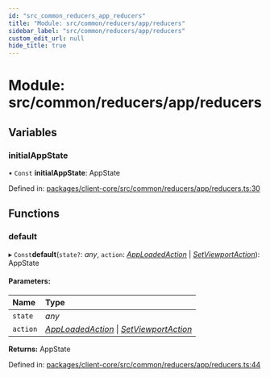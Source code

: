```yaml
---
id: "src_common_reducers_app_reducers"
title: "Module: src/common/reducers/app/reducers"
sidebar_label: "src/common/reducers/app/reducers"
custom_edit_url: null
hide_title: true
---
```


# Module: src/common/reducers/app/reducers

## Variables

### initialAppState

• `Const` **initialAppState**: AppState

Defined in: [packages/client-core/src/common/reducers/app/reducers.ts:30](https://github.com/xr3ngine/xr3ngine/blob/7e8e151f1/packages/client-core/src/common/reducers/app/reducers.ts#L30)

## Functions

### default

▸ `Const`**default**(`state?`: *any*, `action`: [*AppLoadedAction*](../interfaces/src_common_reducers_app_actions.apploadedaction.md) \| [*SetViewportAction*](../interfaces/src_common_reducers_app_actions.setviewportaction.md)): AppState

#### Parameters:

| Name | Type |
| :------ | :------ |
| `state` | *any* |
| `action` | [*AppLoadedAction*](../interfaces/src_common_reducers_app_actions.apploadedaction.md) \| [*SetViewportAction*](../interfaces/src_common_reducers_app_actions.setviewportaction.md) |

**Returns:** AppState

Defined in: [packages/client-core/src/common/reducers/app/reducers.ts:44](https://github.com/xr3ngine/xr3ngine/blob/7e8e151f1/packages/client-core/src/common/reducers/app/reducers.ts#L44)

